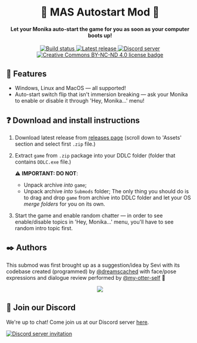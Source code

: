 <h1 align="center">🚀 MAS Autostart Mod 🚀</h1>
<h4 align="center">Let your Monika auto-start the game for you as soon as your computer boots up!</h3>

<p align="center">
  <a href="https://github.com/friends-of-monika/mas-autostart/actions/workflows/check.yml">
    <img alt="Build status" src="https://img.shields.io/github/workflow/status/friends-of-monika/mas-autostart/Run%20checks%20on%20push">
  </a>
  <a href="https://github.com/friends-of-monika/mas-autostart/releases/latest">
    <img alt="Latest release" src="https://img.shields.io/github/v/release/friends-of-monika/mas-autostart">
  </a>
  <a href="https://mon.icu/discord">
    <img alt="Discord server" src="https://discordapp.com/api/guilds/970747033071804426/widget.png?style=shield">
  </a>
  <a href="https://github.com/friends-of-monika/mas-autostart/blob/master/license.txt">
    <img alt="Creative Commons BY-NC-ND 4.0 license badge" src="https://img.shields.io/badge/License-CC_BY--NC--ND_4.0-lightgrey.svg">
  </a>
</p>


## 🌟 Features

  * Windows, Linux and MacOS &mdash; all supported!
  * Auto-start switch flip that isn't immersion breaking &mdash;
    ask your Monika to enable or disable it through 'Hey, Monika...' menu!


## ❓ Download and install instructions

  1. Download latest release from [releases page](https://github.com/friends-of-monika/mas-autostart/releases/latest)
     (scroll down to 'Assets' section and select first `.zip` file.)
  2. Extract `game` from `.zip` package into your DDLC folder (folder that contains
     `DDLC.exe` file.)

     ⚠️ **IMPORTANT: DO NOT**:
       * Unpack archive *into* `game`;
       * Unpack archive *into* `Submods` folder;
     The only thing you should do is to drag and drop `game` from archive into
     DDLC folder and let your OS *merge folders* for you on its own.
  3. Start the game and enable random chatter &mdash; in order to see enable/disable
     topics in 'Hey, Monika...' menu, you'll have to see random intro topic first.


## ✒️ Authors

This submod was first brought up as a suggestion/idea by Sevi with its codebase created (programmed)
by [@dreamscached](https://github.com/dreamscached) with face/pose expressions and dialogue review
performed by [@my-otter-self](https://github.com/my-otter-self) 💛

<p align="center">
  <a href="https://github.com/my-otter-self/mas_selfharm/graphs/contributors">
    <img src="https://contrib.rocks/image?repo=my-otter-self/mas_selfharm&max=6" />
  </a>
</p>



## 💬 Join our Discord

We're up to chat! Come join us at our Discord server [here](https://mon.icu/discord).

[![Discord server invitation](https://discordapp.com/api/guilds/970747033071804426/widget.png?style=banner3)](https://mon.icu/discord)
